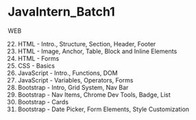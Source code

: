 # JavaIntern_Batch1

WEB 

22)	HTML - Intro., Structure, Section, Header, Footer
23)	HTML - Image, Anchor, Table, Block and Inline Elements
24)	HTML - Forms
25)	CSS - Basics
26)	JavaScript - Intro., Functions, DOM
27)	JavaScript - Variables, Operators, Forms
28)	Bootstrap - Intro, Grid System, Nav Bar
29)	Bootstrap - Nav Items, Chrome Dev Tools, Badge, List
30)	Bootstrap - Cards
31)	Bootstrap - Date Picker, Form Elements, Style Customization
